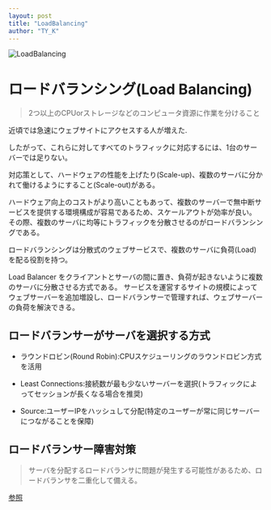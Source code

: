 ```yaml
---
layout: post
title: "LoadBalancing"
author: "TY_K"
---
```


<style>
    .post img {
        margin : 0
    }
</style>

![LoadBalancing](https://user-images.githubusercontent.com/20508342/78453183-073b8000-76cb-11ea-902b-9fa82e8b06b7.png)


# ロードバランシング(Load Balancing)

> 2つ以上のCPUorストレージなどのコンピュータ資源に作業を分けること

近頃では急速にウェブサイトにアクセスする人が増えた.

したがって、これらに対してすべてのトラフィックに対応するには、1台のサーバーでは足りない。 

対応策として、ハードウェアの性能を上げたり(Scale-up)、複数のサーバに分かれて働けるようにすること(Scale-out)がある。 

ハードウェア向上のコストがより高いこともあって、複数のサーバーで無中断サービスを提供する環境構成が容易であるため、スケールアウトが効率が良い。 その際、複数のサーバに均等にトラフィックを分散させるのがロードバランシングである。

ロードバランシングは分散式のウェブサービスで、複数のサーバに負荷(Load)を配る役割を持つ。 

Load Balancer をクライアントとサーバの間に置き、負荷が起きないように複数のサーバに分散させる方式である。 サービスを運営するサイトの規模によってウェブサーバーを追加増設し、ロードバランサーで管理すれば、ウェブサーバーの負荷を解決できる。

## ロードバランサーがサーバを選択する方式

* ラウンドロビン(Round Robin):CPUスケジューリングのラウンドロビン方式を活用

* Least Connections:接続数が最も少ないサーバーを選択(トラフィックによってセッションが長くなる場合を推奨)

* Source:ユーザーIPをハッシュして分配(特定のユーザーが常に同じサーバーにつながることを保障)

## ロードバランサー障害対策

> サーバを分配するロードバランサに問題が発生する可能性があるため、ロードバランサを二重化して備える。


[参照][LoadBalancing]

[LoadBalancing]: https://github.com/gyoogle/tech-interview-for-developer/blob/master/Computer%20Science/Network/%EB%A1%9C%EB%93%9C%20%EB%B0%B8%EB%9F%B0%EC%8B%B1(Load%20Balancing).md "LoadBalancing"